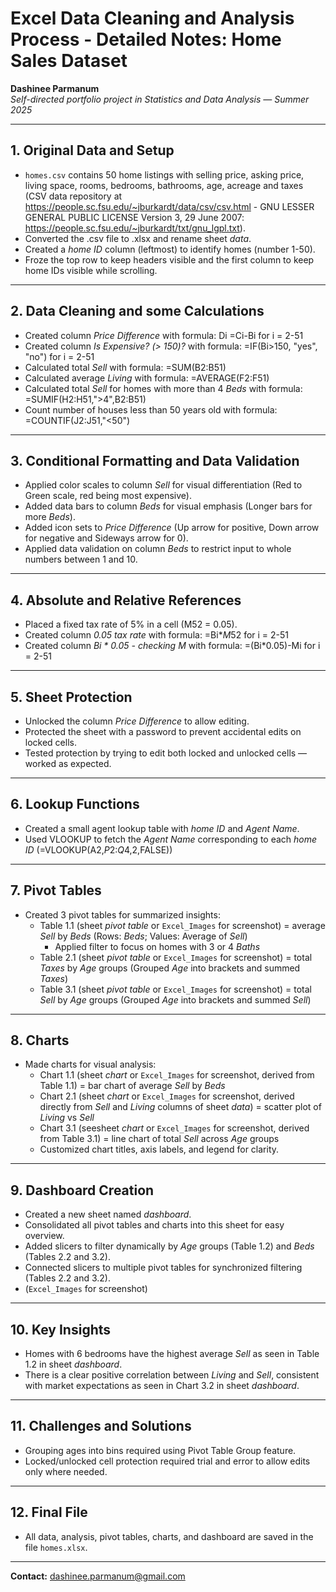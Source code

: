 # Excel Data Cleaning and Analysis Process - Detailed Notes: Home Sales Dataset

**Dashinee Parmanum**  
*Self-directed portfolio project in Statistics and Data Analysis — Summer 2025*

---
## 1. Original Data and Setup
- `homes.csv` contains 50 home listings with selling price, asking price, living space, rooms, bedrooms, bathrooms, age, acreage and taxes (CSV data repository at https://people.sc.fsu.edu/~jburkardt/data/csv/csv.html - GNU LESSER GENERAL PUBLIC LICENSE Version 3, 29 June 2007: https://people.sc.fsu.edu/~jburkardt/txt/gnu_lgpl.txt).
- Converted the .csv file to .xlsx and rename sheet *data*.
- Created a *home ID* column (leftmost) to identify homes (number 1-50).
- Froze the top row to keep headers visible and the first column to keep home IDs visible while scrolling.


---
## 2. Data Cleaning and some Calculations
- Created column *Price Difference* with formula: Di =Ci-Bi for i = 2-51
- Created column *Is Expensive? (> 150)?* with formula: =IF(Bi>150, "yes", "no") for i = 2-51
- Calculated total *Sell* with formula: =SUM(B2:B51) 
- Calculated average *Living* with formula: =AVERAGE(F2:F51)
- Calculated total *Sell* for homes with more than 4 *Beds* with formula: =SUMIF(H2:H51,">4",B2:B51)
- Count number of houses less than 50 years old with formula: =COUNTIF(J2:J51,"<50")

---
## 3. Conditional Formatting and Data Validation
- Applied color scales to column *Sell* for visual differentiation (Red to Green scale, red being most expensive).
- Added data bars to column *Beds* for visual emphasis (Longer bars for more *Beds*).
- Added icon sets to *Price Difference* (Up arrow for positive, Down arrow for negative and Sideways arrow for 0).
- Applied data validation on column *Beds* to restrict input to whole numbers between 1 and 10.

---
## 4. Absolute and Relative References
- Placed a fixed tax rate of 5% in a cell (M52 = 0.05).
- Created column *0.05 tax rate* with formula: =Bi*$M$52 for i = 2-51
- Created column *Bi * 0.05 - checking M* with formula: =(Bi*0.05)-Mi for i = 2-51

---
## 5. Sheet Protection
- Unlocked the column *Price Difference* to allow editing.
- Protected the sheet with a password to prevent accidental edits on locked cells.
- Tested protection by trying to edit both locked and unlocked cells — worked as expected.

---
## 6. Lookup Functions
- Created a small agent lookup table with *home ID* and *Agent Name*.
- Used VLOOKUP to fetch the *Agent Name* corresponding to each *home ID* (=VLOOKUP(A2,$P$2:$Q$4,2,FALSE))
 
---
## 7. Pivot Tables
- Created 3 pivot tables for summarized insights:
  - Table 1.1 (sheet *pivot table* or `Excel_Images` for screenshot) = average *Sell* by *Beds* (Rows: *Beds*; Values: Average of *Sell*)
    - Applied filter to focus on homes with 3 or 4 *Baths*
  - Table 2.1 (sheet *pivot table* or `Excel_Images` for screenshot) = total *Taxes* by *Age* groups (Grouped *Age* into brackets and summed *Taxes*)
  - Table 3.1 (sheet *pivot table* or `Excel_Images` for screenshot) = total *Sell* by *Age* groups (Grouped *Age* into brackets and summed *Sell*)
 
---
## 8. Charts
- Made charts for visual analysis:
  - Chart 1.1 (sheet *chart* or `Excel_Images` for screenshot, derived from Table 1.1) = bar chart of average *Sell* by *Beds* 
  - Chart 2.1 (sheet *chart* or `Excel_Images` for screenshot, derived directly from *Sell* and *Living* columns of sheet *data*) = scatter plot of *Living* vs *Sell* 
  - Chart 3.1 (seesheet *chart* or `Excel_Images` for screenshot, derived from Table 3.1) = line chart of total *Sell* across *Age* groups
  - Customized chart titles, axis labels, and legend for clarity.

---
## 9. Dashboard Creation
- Created a new sheet named *dashboard*.
- Consolidated all pivot tables and charts into this sheet for easy overview.
- Added slicers to filter dynamically by *Age* groups (Table 1.2) and *Beds* (Tables 2.2 and 3.2).
- Connected slicers to multiple pivot tables for synchronized filtering (Tables 2.2 and 3.2).
- (`Excel_Images` for screenshot)

---
## 10. Key Insights
- Homes with 6 bedrooms have the highest average *Sell* as seen in Table 1.2 in sheet *dashboard*.
- There is a clear positive correlation between *Living* and *Sell*, consistent with market expectations as seen in Chart 3.2 in sheet *dashboard*.

---
## 11. Challenges and Solutions
- Grouping ages into bins required using Pivot Table Group feature.
- Locked/unlocked cell protection required trial and error to allow edits only where needed.

---
## 12. Final File
- All data, analysis, pivot tables, charts, and dashboard are saved in the file `homes.xlsx`.

---
**Contact:** dashinee.parmanum@gmail.com
